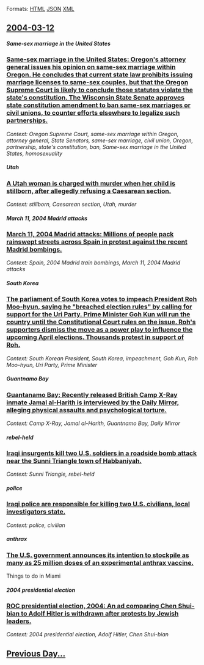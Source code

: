 
Formats: [HTML](2004/03/12/index.html)  [JSON](2004/03/12/index.json)  [XML](2004/03/12/index.xml)  

## [2004-03-12](/news/2004/03/12/index.md)

##### Same-sex marriage in the United States
### [ Same-sex marriage in the United States: Oregon's attorney general issues his opinion on same-sex marriage within Oregon. He concludes that current state law prohibits issuing marriage licenses to same-sex couples, but that the Oregon Supreme Court is likely to conclude those statutes violate the state's constitution. The Wisconsin State Senate approves state constitution amendment to ban same-sex marriages or civil unions, to counter efforts elsewhere to legalize such partnerships. ](/news/2004/03/12/same-sex-marriage-in-the-united-states-oregon-s-attorney-general-issues-his-opinion-on-same-sex-marriage-within-oregon-he-concludes-that.md)
_Context: Oregon Supreme Court, same-sex marriage within Oregon, attorney general, State Senators, same-sex marriage, civil union, Oregon, partnership, state's constitution, ban, Same-sex marriage in the United States, homosexuality_

##### Utah
### [ A Utah woman is charged with murder when her child is stillborn, after allegedly refusing a Caesarean section. ](/news/2004/03/12/a-utah-woman-is-charged-with-murder-when-her-child-is-stillborn-after-allegedly-refusing-a-caesarean-section.md)
_Context: stillborn, Caesarean section, Utah, murder_

##### March 11, 2004 Madrid attacks
### [ March 11, 2004 Madrid attacks: Millions of people pack rainswept streets across Spain in protest against the recent Madrid bombings. ](/news/2004/03/12/march-11-2004-madrid-attacks-millions-of-people-pack-rainswept-streets-across-spain-in-protest-against-the-recent-madrid-bombings.md)
_Context: Spain, 2004 Madrid train bombings, March 11, 2004 Madrid attacks_

##### South Korea
### [ The parliament of South Korea votes to impeach President Roh Moo-hyun, saying he "breached election rules" by calling for support for the Uri Party. Prime Minister Goh Kun will run the country until the Constitutional Court rules on the issue. Roh's supporters dismiss the move as a power play to influence the upcoming April elections. Thousands protest in support of Roh. ](/news/2004/03/12/the-parliament-of-south-korea-votes-to-impeach-president-roh-moo-hyun-saying-he-breached-election-rules-by-calling-for-support-for-the-u.md)
_Context: South Korean President, South Korea, impeachment, Goh Kun, Roh Moo-hyun, Uri Party, Prime Minister_

##### Guantnamo Bay
### [ Guantanamo Bay: Recently released British Camp X-Ray inmate Jamal al-Harith is interviewed by the Daily Mirror, alleging physical assaults and psychological torture. ](/news/2004/03/12/guantanamo-bay-recently-released-british-camp-x-ray-inmate-jamal-al-harith-is-interviewed-by-the-daily-mirror-alleging-physical-assaults.md)
_Context: Camp X-Ray, Jamal al-Harith, Guantnamo Bay, Daily Mirror_

##### rebel-held
### [ Iraqi insurgents kill two U.S. soldiers in a roadside bomb attack near the Sunni Triangle town of Habbaniyah. ](/news/2004/03/12/iraqi-insurgents-kill-two-u-s-soldiers-in-a-roadside-bomb-attack-near-the-sunni-triangle-town-of-habbaniyah.md)
_Context: Sunni Triangle, rebel-held_

##### police
### [ Iraqi police are responsible for killing two U.S. civilians, local investigators state. ](/news/2004/03/12/iraqi-police-are-responsible-for-killing-two-u-s-civilians-local-investigators-state.md)
_Context: police, civilian_

##### anthrax
### [ The U.S. government announces its intention to stockpile as many as 25 million doses of an experimental anthrax vaccine. ](/news/2004/03/12/the-u-s-government-announces-its-intention-to-stockpile-as-many-as-25-million-doses-of-an-experimental-anthrax-vaccine.md)
Things to do in Miami

##### 2004 presidential election
### [ ROC presidential election, 2004: An ad comparing Chen Shui-bian to Adolf Hitler is withdrawn after protests by Jewish leaders.](/news/2004/03/12/roc-presidential-election-2004-an-ad-comparing-chen-shui-bian-to-adolf-hitler-is-withdrawn-after-protests-by-jewish-leaders.md)
_Context: 2004 presidential election, Adolf Hitler, Chen Shui-bian_

## [Previous Day...](/news/2004/03/11/index.md)

